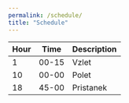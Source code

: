 ```yaml
---
permalink: /schedule/
title: "Schedule"
---
```


| Hour | Time | Description |
| ---- | --- | ----------- |
| 1 | 00-15 | Vzlet |
| 10 | 00-00 | Polet |
| 18 | 45-00 | Pristanek |